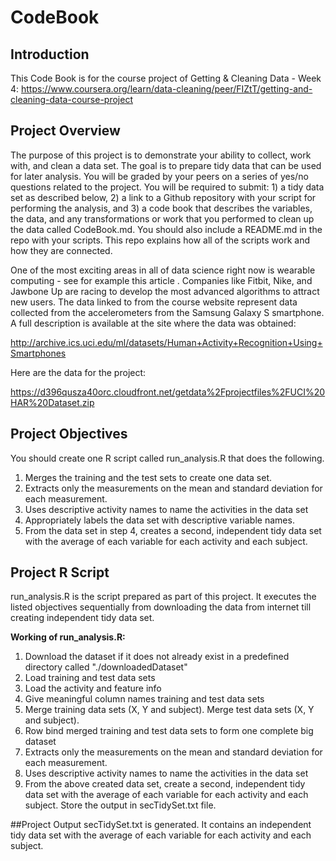 
# CodeBook

## Introduction
This Code Book is for the course project of Getting & Cleaning Data - Week 4: https://www.coursera.org/learn/data-cleaning/peer/FIZtT/getting-and-cleaning-data-course-project


## Project Overview
The purpose of this project is to demonstrate your ability to collect, work with, and clean a data set. The goal is to prepare tidy data that can be used for later analysis. You will be graded by your peers on a series of yes/no questions related to the project. You will be required to submit: 1) a tidy data set as described below, 2) a link to a Github repository with your script for performing the analysis, and 3) a code book that describes the variables, the data, and any transformations or work that you performed to clean up the data called CodeBook.md. You should also include a README.md in the repo with your scripts. This repo explains how all of the scripts work and how they are connected.

One of the most exciting areas in all of data science right now is wearable computing - see for example this article . Companies like Fitbit, Nike, and Jawbone Up are racing to develop the most advanced algorithms to attract new users. The data linked to from the course website represent data collected from the accelerometers from the Samsung Galaxy S smartphone. A full description is available at the site where the data was obtained:

http://archive.ics.uci.edu/ml/datasets/Human+Activity+Recognition+Using+Smartphones

Here are the data for the project:

https://d396qusza40orc.cloudfront.net/getdata%2Fprojectfiles%2FUCI%20HAR%20Dataset.zip

## Project Objectives
You should create one R script called run_analysis.R that does the following.

1. Merges the training and the test sets to create one data set.
2. Extracts only the measurements on the mean and standard deviation for each measurement.
3. Uses descriptive activity names to name the activities in the data set
4. Appropriately labels the data set with descriptive variable names.
5. From the data set in step 4, creates a second, independent tidy data set with the average of each variable for each activity and each subject.


## Project R Script

run_analysis.R is the script prepared as part of this project. It executes the listed objectives sequentially from downloading the data from internet till creating independent tidy data set.

**Working of run_analysis.R:**

1. Download the dataset if it does not already exist in a predefined directory called "./downloadedDataset"
2. Load training and test data sets 
3. Load the activity and feature info
4. Give meaningful column names training and test data sets
5. Merge training data sets (X, Y and subject). Merge test data sets (X, Y and subject).
6. Row bind merged training and test data sets to form one complete big dataset
7. Extracts only the measurements on the mean and standard deviation for each measurement.
8. Uses descriptive activity names to name the activities in the data set
9. From the above created data set, create a second, independent tidy data set with the average of each variable for each activity and each subject. Store the output in secTidySet.txt file.

##Project Output
secTidySet.txt is generated. It contains an independent tidy data set with the average of each variable for each activity and each subject.
